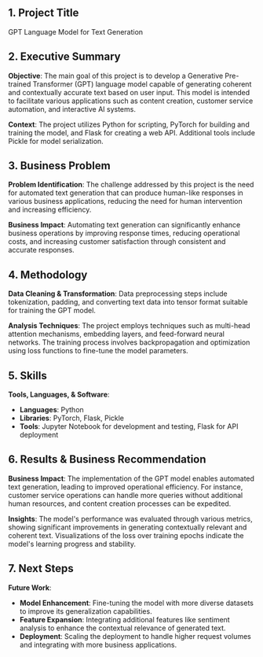 ## 1. Project Title
GPT Language Model for Text Generation

## 2. Executive Summary

**Objective**: 
The main goal of this project is to develop a Generative Pre-trained Transformer (GPT) language model capable of generating coherent and contextually accurate text based on user input. This model is intended to facilitate various applications such as content creation, customer service automation, and interactive AI systems.

**Context**: 
The project utilizes Python for scripting, PyTorch for building and training the model, and Flask for creating a web API. Additional tools include Pickle for model serialization.

## 3. Business Problem

**Problem Identification**: 
The challenge addressed by this project is the need for automated text generation that can produce human-like responses in various business applications, reducing the need for human intervention and increasing efficiency.

**Business Impact**: 
Automating text generation can significantly enhance business operations by improving response times, reducing operational costs, and increasing customer satisfaction through consistent and accurate responses.

## 4. Methodology

**Data Cleaning & Transformation**: 
Data preprocessing steps include tokenization, padding, and converting text data into tensor format suitable for training the GPT model.

**Analysis Techniques**: 
The project employs techniques such as multi-head attention mechanisms, embedding layers, and feed-forward neural networks. The training process involves backpropagation and optimization using loss functions to fine-tune the model parameters.

## 5. Skills

**Tools, Languages, & Software**:
- **Languages**: Python
- **Libraries**: PyTorch, Flask, Pickle
- **Tools**: Jupyter Notebook for development and testing, Flask for API deployment

## 6. Results & Business Recommendation

**Business Impact**: 
The implementation of the GPT model enables automated text generation, leading to improved operational efficiency. For instance, customer service operations can handle more queries without additional human resources, and content creation processes can be expedited.

**Insights**: 
The model's performance was evaluated through various metrics, showing significant improvements in generating contextually relevant and coherent text. Visualizations of the loss over training epochs indicate the model's learning progress and stability.

## 7. Next Steps

**Future Work**:
- **Model Enhancement**: Fine-tuning the model with more diverse datasets to improve its generalization capabilities.
- **Feature Expansion**: Integrating additional features like sentiment analysis to enhance the contextual relevance of generated text.
- **Deployment**: Scaling the deployment to handle higher request volumes and integrating with more business applications.
